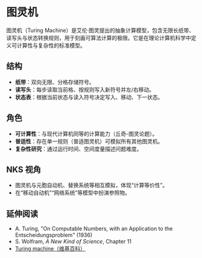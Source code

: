 # 图灵机

图灵机（Turing Machine）是艾伦·图灵提出的抽象计算模型，包含无限长纸带、读写头与状态转换规则，用于刻画可算法计算的极限。它是在理论计算机科学中定义可计算性与复杂性的标准模型。

## 结构
- **纸带**：双向无限、分格存储符号。
- **读写头**：每步读取当前格、按规则写入新符号并左/右移动。
- **状态表**：根据当前状态与读入符号决定写入、移动、下一状态。

## 角色
- **可计算性**：与现代计算机同等的计算能力（丘奇-图灵论题）。
- **普适性**：存在单一规则（普适图灵机）可模拟所有其他图灵机。
- **复杂性研究**：通过运行时间、空间度量描述问题难度。

## NKS 视角
- 图灵机与元胞自动机、替换系统等相互模拟，体现“计算等价性”。
- 在“移动自动机”“网络系统”等模型中扮演参照物。

## 延伸阅读
- A. Turing, "On Computable Numbers, with an Application to the Entscheidungsproblem" (1936)
- S. Wolfram, *A New Kind of Science*, Chapter 11
- [Turing machine（维基百科）](https://en.wikipedia.org/wiki/Turing_machine)
